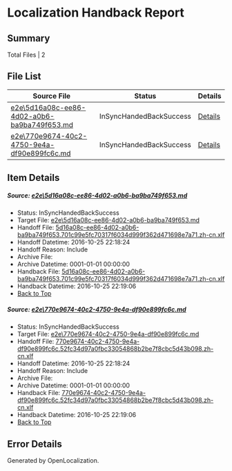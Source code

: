 # <a name='report-top'></a> Localization Handback Report

## Summary
 Total Files | 2

## File List
 Source File | Status | Details 
 ----------- | ------ | ------- 
 [e2e\5d16a08c-ee86-4d02-a0b6-ba9ba749f653.md](https://github.com/OpenLocalizationTestOrg/ol-test0/blob/a6e3680c29f1660039fa137510535f3ecb052737/e2e/5d16a08c-ee86-4d02-a0b6-ba9ba749f653.md) | InSyncHandedBackSuccess | [Details](#a0a2a651a45e820a01cc762b64efa24ece9556ad1)
 [e2e\770e9674-40c2-4750-9e4a-df90e899fc6c.md](https://github.com/OpenLocalizationTestOrg/ol-test0/blob/a6e3680c29f1660039fa137510535f3ecb052737/e2e/770e9674-40c2-4750-9e4a-df90e899fc6c.md) | InSyncHandedBackSuccess | [Details](#ff1d48185e6e9eade4254486d8ee5b1fcf4b17612)

## Item Details
##### <a name='a0a2a651a45e820a01cc762b64efa24ece9556ad1'></a> Source: [e2e\5d16a08c-ee86-4d02-a0b6-ba9ba749f653.md](https://github.com/OpenLocalizationTestOrg/ol-test0/blob/a6e3680c29f1660039fa137510535f3ecb052737/e2e/5d16a08c-ee86-4d02-a0b6-ba9ba749f653.md)
* Status: InSyncHandedBackSuccess
* Target File: [e2e\5d16a08c-ee86-4d02-a0b6-ba9ba749f653.md](https://github.com/OpenLocalizationTestOrg/ol-test0-zhcn/blob/d5097d092131a7bdc68b575461a2dee0b460db3a/e2e/5d16a08c-ee86-4d02-a0b6-ba9ba749f653.md)
* Handoff File: [5d16a08c-ee86-4d02-a0b6-ba9ba749f653.701c99e5fc70317f6034d999f362d471698e7a71.zh-cn.xlf](https://github.com/OpenLocalizationTestOrg/ol-test0-handoff/blob/14e5b276cd43eb9f0ce609d1d79a064d1b6dbe0b/ol-handoff/OpenLocalizationTestOrg/ol-test0-zhcn/shujia/high/5d16a08c-ee86-4d02-a0b6-ba9ba749f653.701c99e5fc70317f6034d999f362d471698e7a71.zh-cn.xlf)
* Handoff Datetime: 2016-10-25 22:18:24
* Handoff Reason: Include
* Archive File: 
* Archive Datetime: 0001-01-01 00:00:00
* Handback File: [5d16a08c-ee86-4d02-a0b6-ba9ba749f653.701c99e5fc70317f6034d999f362d471698e7a71.zh-cn.xlf](https://github.com/OpenLocalizationTestOrg/ol-test0-handback/blob/87dbcd5a9154d81728cdae0a0a2b2d3ccce662e7/ol-handback/OpenLocalizationTestOrg/ol-test0-zhcn/shujia/high/5d16a08c-ee86-4d02-a0b6-ba9ba749f653.701c99e5fc70317f6034d999f362d471698e7a71.zh-cn.xlf)
* Handback Datetime: 2016-10-25 22:19:06
* [Back to Top](#report-top)

##### <a name='ff1d48185e6e9eade4254486d8ee5b1fcf4b17612'></a> Source: [e2e\770e9674-40c2-4750-9e4a-df90e899fc6c.md](https://github.com/OpenLocalizationTestOrg/ol-test0/blob/a6e3680c29f1660039fa137510535f3ecb052737/e2e/770e9674-40c2-4750-9e4a-df90e899fc6c.md)
* Status: InSyncHandedBackSuccess
* Target File: [e2e\770e9674-40c2-4750-9e4a-df90e899fc6c.md](https://github.com/OpenLocalizationTestOrg/ol-test0-zhcn/blob/d5097d092131a7bdc68b575461a2dee0b460db3a/e2e/770e9674-40c2-4750-9e4a-df90e899fc6c.md)
* Handoff File: [770e9674-40c2-4750-9e4a-df90e899fc6c.52fc34d97a0fbc33054868b2be7f8cbc5d43b098.zh-cn.xlf](https://github.com/OpenLocalizationTestOrg/ol-test0-handoff/blob/14e5b276cd43eb9f0ce609d1d79a064d1b6dbe0b/ol-handoff/OpenLocalizationTestOrg/ol-test0-zhcn/shujia/high/770e9674-40c2-4750-9e4a-df90e899fc6c.52fc34d97a0fbc33054868b2be7f8cbc5d43b098.zh-cn.xlf)
* Handoff Datetime: 2016-10-25 22:18:24
* Handoff Reason: Include
* Archive File: 
* Archive Datetime: 0001-01-01 00:00:00
* Handback File: [770e9674-40c2-4750-9e4a-df90e899fc6c.52fc34d97a0fbc33054868b2be7f8cbc5d43b098.zh-cn.xlf](https://github.com/OpenLocalizationTestOrg/ol-test0-handback/blob/87dbcd5a9154d81728cdae0a0a2b2d3ccce662e7/ol-handback/OpenLocalizationTestOrg/ol-test0-zhcn/shujia/high/770e9674-40c2-4750-9e4a-df90e899fc6c.52fc34d97a0fbc33054868b2be7f8cbc5d43b098.zh-cn.xlf)
* Handback Datetime: 2016-10-25 22:19:06
* [Back to Top](#report-top)


## Error Details

Generated by OpenLocalization.
